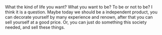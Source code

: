 What the kind of life you want? What you want to be? To be or not to be? I think it is a question. Maybe today we should be a independent product, you can decorate yourself by many experience and renown, after that you can sell yourself at a good price. Or, you can just do something this society needed, and sell these things.
